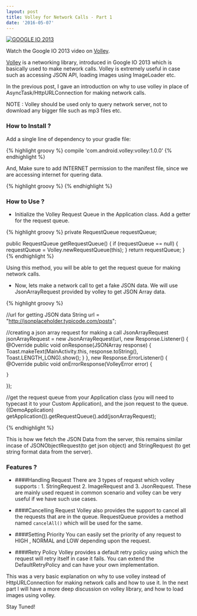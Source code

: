 ```yaml
---
layout: post
title: Volley for Network Calls - Part 1
date: '2016-05-07'
---
```

[![GOOGLE IO 2013](https://img.youtube.com/vi/yhv8l9F44qo/0.jpg)](https://www.youtube.com/watch?v=yhv8l9F44qo)

Watch the Google IO 2013 video on [Volley](http://developer.android.com/training/volley/request.html).

[Volley](http://developer.android.com/training/volley/request.html) is a networking library, introduced in Google IO 2013 which is basically used to make network calls. Volley is extremely useful in case such as accessing JSON API, loading images using ImageLoader etc.

In the previous post, I gave an introduction on why to use volley in place of AsyncTask/HttpURLConnection for making network calls. 

NOTE : Volley should be used only to query network server, not to download any bigger file such as mp3 files etc.

### How to Install ?

Add a single line of dependency to your gradle file:

{% highlight groovy %}
compile 'com.android.volley:volley:1.0.0'
{% endhighlight %}

And, Make sure to add INTERNET permission to the manifest file, since we are accessing internet for quering data. 

{% highlight groovy %}
<uses-permission android:name="android.permission.INTERNET" />
{% endhighlight %}

### How to Use ?

* Initialize the Volley Request Queue in the Application class. Add a getter for the request queue. 

{% highlight groovy %}
private RequestQueue requestQueue;

public RequestQueue getRequestQueue() {
    if (requestQueue == null) {
        requestQueue = Volley.newRequestQueue(this);
    }
    return requestQueue;
}
{% endhighlight %}

Using this method, you will be able to get the request queue for making network calls.

* Now, lets make a network call to get a fake JSON data. We will use JsonArrayRequest provided by volley to get JSON Array data.

{% highlight groovy %}

//url for getting JSON data
String url = "http://jsonplaceholder.typicode.com/posts";

//creating a json array request for making a call
JsonArrayRequest jsonArrayRequest = new JsonArrayRequest(url, new Response.Listener<JSONArray>() {
    @Override
    public void onResponse(JSONArray response) {
        Toast.makeText(MainActivity.this, response.toString(), Toast.LENGTH_LONG).show();
    }
}, new Response.ErrorListener() {
    @Override
    public void onErrorResponse(VolleyError error) {

    }
});

//get the request queue from your Application class (you will need to typecast it to your Custom Application), and the json request to the queue.
((DemoApplication) getApplication()).getRequestQueue().add(jsonArrayRequest);

{% endhighlight %}

This is how we fetch the JSON Data from the server, this remains similar incase of JSONObjectRequest(to get json object) and StringRequest (to get string format data from the server).

### Features ?

* ####Handling Request
There are 3 types of request which volley supports : 1. StringRequest 2. ImageRequest and 3. JsonRequest. These are mainly used request in common scenario and volley can be very useful if we have such use cases.

* ####Cancelling Request
Volley also provides the support to cancel all the requests that are in the queue. RequestQueue provides a method named `cancelAll()` which will be used for the same.

* ####Setting Priority
You can easily set the priority of any request to HIGH , NORMAL and LOW depending upon the request.

* ####Retry Policy
Volley provides a default retry policy using which the request will retry itself in case it fails. You can extend the DefaultRetryPolicy and can have your own implementation.

This was a very basic explanation on why to use volley instead of HttpURLConnection for making network calls and how to use it. In the next part I will have a more deep discussion on volley library, and how to load images using volley.

Stay Tuned!
